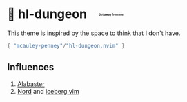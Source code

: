 # 🚪 hl-dungeon &ensp; <sub><sup><sub><sup><sub><sup><sub><sup>Get away from me</sup></sub></sup></sub></sup></sub></sup></sub>


This theme is inspired by the space to think that I don't have.


```lua
{ "mcauley-penney"/"hl-dungeon.nvim" }
```


## Influences
1. [Alabaster](https://github.com/tonsky/sublime-scheme-alabaster)
2. [Nord](https://www.nordtheme.com/) and [iceberg.vim](https://github.com/cocopon/iceberg.vim)
